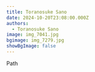 ```yaml
---
title: Toranosuke Sano
date: 2024-10-20T23:08:00.000Z
authors:
  - Toranosuke Sano
image: img_7041.jpg
bgimage: img_7279.jpg
showBgImage: false
---
```

Path
